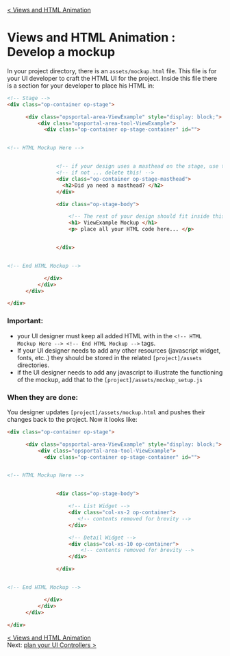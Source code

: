[< Views and HTML Animation](develop_process_views.md)  
# Views and HTML Animation : Develop a mockup

In your project directory, there is an `assets/mockup.html` file.  This file is for your UI developer to craft the HTML UI for the project.  Inside this file there is a section for your developer to place his HTML in:
```html
<!-- Stage -->  
<div class="op-container op-stage">

      <div class="opsportal-area-ViewExample" style="display: block;">
          <div class="opsportal-area-tool-ViewExample">
            <div class="op-container op-stage-container" id="">


<!-- HTML Mockup Here -->


                <!-- if your design uses a masthead on the stage, use this: -->
                <!-- if not ... delete this! -->
                <div class="op-container op-stage-masthead">
                  <h2>Did ya need a masthead? </h2>
                </div>

                <div class="op-stage-body">

                    <!-- The rest of your design should fit inside this div.op-stage-body -->
                    <h1> ViewExample Mockup </h1>
                    <p> place all your HTML code here... </p>


                </div>


<!-- End HTML Mockup -->

            </div>
          </div>
      </div>

</div>
```


### Important:
+ your UI designer must keep all added HTML with in the `<!-- HTML Mockup Here --> <!-- End HTML Mockup -->` tags.
+ If your UI designer needs to add any other resources (javascript widget, fonts, etc..) they should be stored in the related `[project]/assets` directories.
+ if the UI designer needs to add any javascript to illustrate the functioning of the mockup, add that to the `[project]/assets/mockup_setup.js`


### When they are done:
You designer updates `[project]/assets/mockup.html` and pushes their changes back to the project.  Now it looks like:
```html
<div class="op-container op-stage">

      <div class="opsportal-area-ViewExample" style="display: block;">
          <div class="opsportal-area-tool-ViewExample">
            <div class="op-container op-stage-container" id="">


<!-- HTML Mockup Here -->


                <div class="op-stage-body">

                	<!-- List Widget -->
                    <div class="col-xs-2 op-container">
                       <!-- contents removed for brevity -->
                    </div>

                    <!-- Detail Widget -->
                    <div class="col-xs-10 op-container">
                        <!-- contents removed for brevity -->
                    </div>

                </div>


<!-- End HTML Mockup -->

            </div>
          </div>
      </div>

</div>
```

[< Views and HTML Animation](develop_process_views.md)     
Next: [plan your UI Controllers >](develop_view_ex_02_planControllers.md)